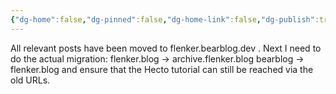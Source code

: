 ```yaml
---
{"dg-home":false,"dg-pinned":false,"dg-home-link":false,"dg-publish":true,"tags":["dgblip"],"disabled rules":["yaml-title","yaml-title-alias","file-name-heading"],"title":"philipp on mastodon @ 2024-03-29","created-date":"2024-03-29T21:31:24","id":112181109350686060,"updated-date":"2025-05-02T08:50:44","dg-path":"blips/112181109350686070.md","permalink":"/blips/112181109350686070/","dgPassFrontmatter":true}
---
```



All relevant posts have been moved to flenker.bearblog.dev .
Next I need to do the actual migration:
flenker.blog -> archive.flenker.blog
bearblog -> flenker.blog
and ensure that the Hecto tutorial can still be reached via the old URLs.



